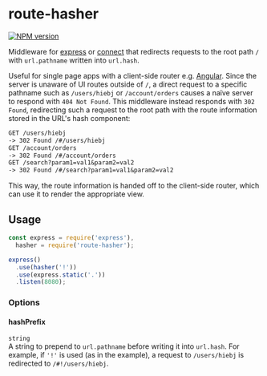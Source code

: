 # route-hasher
[![NPM version][npm-image]][npm-url]
<!--[![Downloads][downloads-image]][npm-url]-->

Middleware for [express][express-url] or [connect][connect-url] that redirects requests to the root path `/` with `url.pathname` written into `url.hash`.

Useful for single page apps with a client-side router e.g. [Angular][angular-url]. Since the server is unaware of UI routes outside of `/`, a direct request to a specific pathname such as `/users/hiebj` or `/account/orders` causes a naïve server to respond with `404 Not Found`. This middleware instead responds with `302 Found`, redirecting such a request to the root path with the route information stored in the URL's hash component:

```txt
GET /users/hiebj  
-> 302 Found /#/users/hiebj  
GET /account/orders  
-> 302 Found /#/account/orders  
GET /search?param1=val1&param2=val2  
-> 302 Found /#/search?param1=val1&param2=val2
```

This way, the route information is handed off to the client-side router, which can use it to render the appropriate view.

## Usage

```js
const express = require('express'),  
  hasher = require('route-hasher');  

express()  
  .use(hasher('!'))  
  .use(express.static('.'))  
  .listen(8080);
```

### Options

#### hashPrefix
`string`  
A string to prepend to `url.pathname` before writing it into `url.hash`. For example, if `'!'` is used (as in the example), a request to `/users/hiebj` is redirected to `/#!/users/hiebj`.

[npm-image]: http://img.shields.io/npm/v/route-hasher.svg
[npm-url]: https://npmjs.org/package/route-hasher
[downloads-image]: http://img.shields.io/npm/dm/route-hasher.svg
[express-url]: https://github.com/expressjs/express
[connect-url]: https://github.com/senchalabs/connect
[angular-url]: https://angularjs.org/
[crawlable-url]: https://developers.google.com/webmasters/ajax-crawling/docs/getting-started

